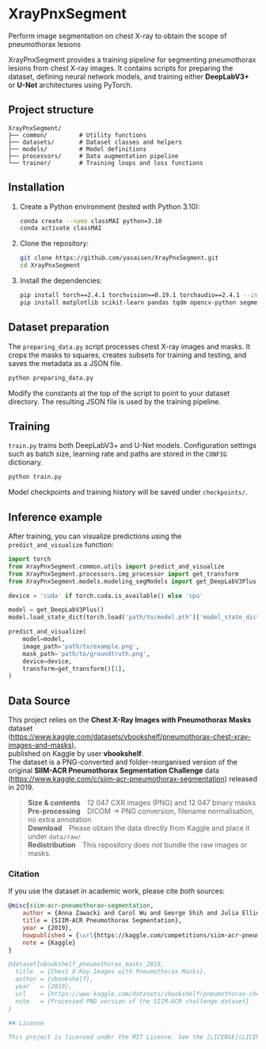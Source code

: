 # XrayPnxSegment
Perform image segmentation on chest X-ray to obtain the scope of pneumothorax lesions

XrayPnxSegment provides a training pipeline for segmenting pneumothorax lesions from chest X-ray images. It contains scripts for preparing the dataset, defining neural network models, and training either **DeepLabV3+** or **U-Net** architectures using PyTorch.

## Project structure

```
XrayPnxSegment/
├── common/         # Utility functions
├── datasets/       # Dataset classes and helpers
├── models/         # Model definitions
├── processors/     # Data augmentation pipeline
└── trainer/        # Training loops and loss functions
```

## Installation
1. Create a Python environment (tested with Python 3.10):
   ```bash
   conda create --name classMAI python=3.10
   conda activate classMAI
   ```
2. Clone the repository:
   ```bash
   git clone https://github.com/yasaisen/XrayPnxSegment.git
   cd XrayPnxSegment
   ```
3. Install the dependencies:
   ```bash
   pip install torch==2.4.1 torchvision==0.19.1 torchaudio==2.4.1 --index-url https://download.pytorch.org/whl/cu121
   pip install matplotlib scikit-learn pandas tqdm opencv-python segmentation-models-pytorch albumentations
   ```

## Dataset preparation

The `preparing_data.py` script processes chest X-ray images and masks. It crops the masks to squares, creates subsets for training and testing, and saves the metadata as a JSON file.

```bash
python preparing_data.py
```

Modify the constants at the top of the script to point to your dataset directory. The resulting JSON file is used by the training pipeline.

## Training

`train.py` trains both DeepLabV3+ and U-Net models. Configuration settings such as batch size, learning rate and paths are stored in the `CONFIG` dictionary.

```bash
python train.py
```

Model checkpoints and training history will be saved under `checkpoints/`.

## Inference example

After training, you can visualize predictions using the `predict_and_visualize` function:

```python
import torch
from XrayPnxSegment.common.utils import predict_and_visualize
from XrayPnxSegment.processors.img_processor import get_transform
from XrayPnxSegment.models.modeling_segModels import get_DeepLabV3Plus

device = 'cuda' if torch.cuda.is_available() else 'cpu'

model = get_DeepLabV3Plus()
model.load_state_dict(torch.load('path/to/model.pth')['model_state_dict'])

predict_and_visualize(
    model=model, 
    image_path='path/to/example.png', 
    mask_path='path/to/groundtruth.png', 
    device=device, 
    transform=get_transform()[1], 
)
```

## Data Source

This project relies on the **Chest X-Ray Images with Pneumothorax Masks** dataset  
(<https://www.kaggle.com/datasets/vbookshelf/pneumothorax-chest-xray-images-and-masks>),  
published on Kaggle by user **vbookshelf**.  
The dataset is a PNG-converted and folder-reorganised version of the original
**SIIM-ACR Pneumothorax Segmentation Challenge** data  
(<https://www.kaggle.com/c/siim-acr-pneumothorax-segmentation>) released in 2019.

> **Size & contents** 12 047 CXR images (PNG) and 12 047 binary masks  
> **Pre-processing** DICOM → PNG conversion, filename normalisation, no extra annotation  
> **Download** Please obtain the data directly from Kaggle and place it under `data/raw/`  
> **Redistribution** This repository does *not* bundle the raw images or masks.

### Citation

If you use the dataset in academic work, please cite *both* sources:

```bibtex
@misc{siim-acr-pneumothorax-segmentation,
    author = {Anna Zawacki and Carol Wu and George Shih and Julia Elliott and Mikhail Fomitchev and Mohannad Hussain and ParasLakhani and Phil Culliton and Shunxing Bao},
    title = {SIIM-ACR Pneumothorax Segmentation},
    year = {2019},
    howpublished = {\url{https://kaggle.com/competitions/siim-acr-pneumothorax-segmentation}},
    note = {Kaggle}
}

@dataset{vbookshelf_pneumothorax_masks_2019,
  title  = {Chest X-Ray Images with Pneumothorax Masks},
  author = {vbookshelf},
  year   = {2019},
  url    = {https://www.kaggle.com/datasets/vbookshelf/pneumothorax-chest-xray-images-and-masks},
  note   = {Processed PNG version of the SIIM-ACR challenge dataset}
}

## License

This project is licensed under the MIT License. See the [LICENSE](LICENSE) file for details.
